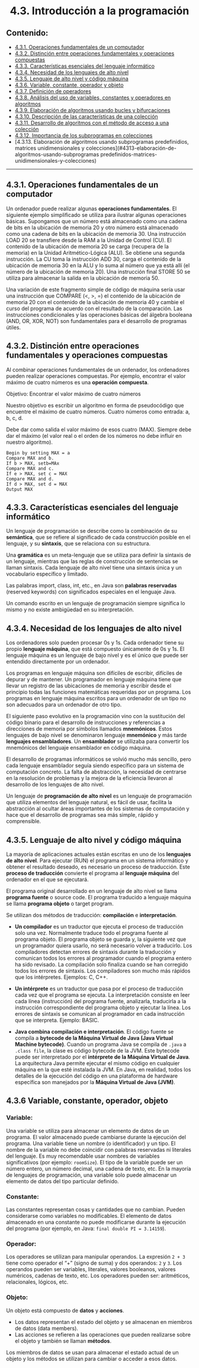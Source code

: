 <h1 align="center">4.3. Introducción a la programación
<div align="center">

</div>

## Contenido:

- [4.3.1. Operaciones fundamentales de un computador](#431-operaciones-fundamentales-de-un-computador)
- [4.3.2. Distinción entre operaciones fundamentales y operaciones compuestas](#432-distinción-entre-operaciones-fundamentales-y-operaciones-compuestas)
- [4.3.3. Características esenciales del lenguaje informático](#433-característica-esenciales-del-lenguaje-informático)
- [4.3.4. Necesidad de los lenguajes de alto nivel](#434-necesidad-de-los-lenguajes-de-alto-nivel)
- [4.3.5. Lenguaje de alto nivel y código máquina](#435-lenguaje-de-alto-nivel-y-código-máquina)
- [4.3.6. Variable, constante, operador y objeto](#436-variable-constante-operador-y-objeto)
- [4.3.7. Definición de operadores](#437-definición-de-operadores)
- [4.3.8. Análisis del uso de variables, constantes y operadores en algoritmos](#438-análisis-del-uso-de-variables-constantes-y-operadores-en-algoritmos)
- [4.3.9. Elaboración de algoritmos usando bucles y bifurcaciones](#439-elaboración-de-algoritmos-usando-bucles-y-bifurcaciones)
- [4.3.10. Descripción de las características de una colección](#4310-descripción-de-las-características-de-una-colección)
- [4.3.11. Desarrollo de algoritmos con el método de acceso a una colección](#4311-desarrollo-de-algoritmos-con-el-método-de-acceso-a-una-colección)
- [4.3.12. Importancia de los subprogramas en colecciones](#4312-importancia-de-los-subprogramas-en-colecciones)
- [4.3.13. Elaboración de algoritmos usando subprogramas predefinidios, matrices unidimensionales y colecciones](#4313-elaboración-de-algoritmos-usando-subprogramas predefinidos-matrices-unidimensionales-y-colecciones)

---

## 4.3.1. Operaciones fundamentales de un computador

Un ordenador puede realizar algunas **operaciones fundamentales**. El siguiente ejemplo simplificado se utiliza para ilustrar algunas operaciones básicas. Supongamos que un número está almacenado como una cadena de bits en la ubicación de memoria 20 y otro número está almacenado como una cadena de bits en la ubicación de memoria 30. Una instrucción LOAD 20 se transfiere desde la RAM a la Unidad de Control (CU). El contenido de la ubicación de memoria 20 se carga (recupera de la memoria) en la Unidad Aritmético-Lógica (ALU). Se obtiene una segunda instrucción. La CU toma la instrucción ADD 30, carga el contenido de la ubicación de memoria 30 en la ALU y lo suma al número que ya está allí (el número de la ubicación de memoria 20). Una instrucción final STORE 50 se utiliza para almacenar la salida en la ubicación de memoria 50.

Una variación de este fragmento simple de código de máquina sería usar una instrucción que COMPARE (<, >, =) el contenido de la ubicación de memoria 20 con el contenido de la ubicación de memoria 40 y cambie el curso del programa de acuerdo con el resultado de la comparación. Las instrucciones condicionales y las operaciones básicas del álgebra booleana (AND, OR, XOR, NOT) son fundamentales para el desarrollo de programas útiles.

## 4.3.2. Distinción entre operaciones fundamentales y operaciones compuestas

Al combinar operaciones fundamentales de un ordenador, los ordenadores pueden realizar operaciones compuestas. Por ejemplo, encontrar el valor máximo de cuatro números es una **operación compuesta**.

Objetivo: Encontrar el valor máximo de cuatro números

Nuestro objetivo es escribir un algoritmo en forma de pseudocódigo que encuentre el máximo de cuatro números.
Cuatro números como entrada: a, b, c, d.

Debe dar como salida el valor máximo de esos cuatro (MAX).
Siempre debe dar el máximo (el valor real o el orden de los números no debe influir en nuestro algoritmo).

```pseudocode
Begin by setting MAX = a 
Compare MAX and b. 
If b > MAX, setb=MAx 
Compare MAX and c. 
If e > MAX, set c = MAX 
Compare MAX and d. 
If d > MAX, set d = MAX
Output MAX
```

## 4.3.3. Características esenciales del lenguaje informático

Un lenguaje de programación se describe como la combinación de su **semántica**, que se refiere al significado de cada construcción posible en el lenguaje, y su **sintaxis**, que se relaciona con su estructura.

Una **gramática** es un meta-lenguaje que se utiliza para definir la sintaxis de un lenguaje, mientras que las reglas de construcción de sentencias se llaman sintaxis. Cada lenguaje de alto nivel tiene una sintaxis única y un vocabulario específico y limitado.

Las palabras import, class, int, etc., en Java son **palabras reservadas** (reserved keywords) con significados especiales en el lenguaje Java.

Un comando escrito en un lenguaje de programación siempre significa lo mismo y no existe ambigüedad en su interpretación.

## 4.3.4. Necesidad de los lenguajes de alto nivel

Los ordenadores solo pueden procesar 0s y 1s. Cada ordenador tiene su propio **lenguaje máquina**, que está compuesto únicamente de 0s y 1s. El lenguaje máquina es un lenguaje de bajo nivel y es el único que puede ser entendido directamente por un ordenador.

Los programas en lenguaje máquina son difíciles de escribir, difíciles de depurar y de mantener. Un programador en lenguaje máquina tiene que llevar un registro de las ubicaciones de memoria y escribir desde el principio todas las funciones matemáticas requeridas por un programa. Los programas en lenguaje máquina escritos para un ordenador de un tipo no son adecuados para un ordenador de otro tipo.

El siguiente paso evolutivo en la programación vino con la sustitución del código binario para el desarrollo de instrucciones y referencias a direcciones de memoria por símbolos llamados **mnemónicos**. Estos lenguajes de bajo nivel se denominaron lenguaje **mnemónico** y más tarde **lenguajes ensambladores**. Un **ensamblador** se utilizaba para convertir los mnemónicos del lenguaje ensamblador en código máquina.

El desarrollo de programas informáticos se volvió mucho más sencillo, pero cada lenguaje ensamblador seguía siendo específico para un sistema de computación concreto. La falta de abstracción, la necesidad de centrarse en la resolución de problemas y la mejora de la eficiencia llevaron al desarrollo de los lenguajes de alto nivel.

Un lenguaje de **programación de alto nivel** es un lenguaje de programación que utiliza elementos del lenguaje natural, es fácil de usar, facilita la abstracción al ocultar áreas importantes de los sistemas de computación y hace que el desarrollo de programas sea más simple, rápido y comprensible.

## 4.3.5. Lenguaje de alto nivel y código máquina

La mayoría de aplicaciones actuales están escritas en uno de los **lenguajes de alto nivel**. Para ejecutar (RUN) el programa en un sistema informático y obtener el resultado deseado, es necesario un proceso de traducción. Este **proceso de traducción** convierte el programa al **lenguaje máquina** del ordenador en el que se ejecutará.

El programa original desarrollado en un lenguaje de alto nivel se llama **programa fuente** o source code. El programa traducido a lenguaje máquina se llama **programa objeto** o target program.

Se utilizan dos métodos de traducción: **compilación** e **interpretación**.

- **Un compilador** es un traductor que ejecuta el proceso de traducción solo una vez. Normalmente traduce todo el programa fuente al programa objeto. El programa objeto se guarda y, la siguiente vez que un programador quiera usarlo, no será necesario volver a traducirlo. Los compiladores detectan errores de sintaxis durante la traducción y comunican todos los errores al programador cuando el programa entero ha sido revisado. La compilación solo finaliza cuando se han corregido todos los errores de sintaxis. Los compiladores son mucho más rápidos que los intérpretes.
Ejemplos: C, C++.

- **Un intérprete** es un traductor que pasa por el proceso de traducción cada vez que el programa se ejecuta. La interpretación consiste en leer cada línea (instrucción) del programa fuente, analizarla, traducirla a la instrucción correspondiente del programa objeto y ejecutar la línea. Los errores de sintaxis se comunican al programador en cada instrucción que se interpreta.
Ejemplo: BASIC.

- **Java combina compilación e interpretación**. El código fuente se compila a **bytecode de la Máquina Virtual de Java (Java Virtual Machine bytecode)**. Cuando un programa Java se compila de `.java` a `.class file`, la clase es código bytecode de la JVM. Este bytecode puede ser interpretado por el **intérprete de la Máquina Virtual de Java**. La arquitectura Java permite ejecutar el mismo código en cualquier máquina en la que esté instalada la JVM. En Java, en realidad, todos los detalles de la ejecución del código en una plataforma de hardware específica son manejados por la **Máquina Virtual de Java (JVM)**.

## 4.3.6 Variable, constante, operador, objeto

### Variable:

Una variable se utiliza para almacenar un elemento de datos de un programa. El valor almacenado puede cambiarse durante la ejecución del programa. Una variable tiene un nombre (o identificador) y un tipo. El nombre de la variable no debe coincidir con palabras reservadas ni literales del lenguaje.
Es muy recomendable usar nombres de variables significativos (por ejemplo: `roomSize`). El tipo de la variable puede ser un número entero, un número decimal, una cadena de texto, etc. En la mayoría de lenguajes de programación, una variable solo puede almacenar un elemento de datos del tipo particular definido.

### Constante:

Las constantes representan cosas y cantidades que no cambian. Pueden considerarse como variables no modificables. El elemento de datos almacenado en una constante no puede modificarse durante la ejecución del programa (por ejemplo, en Java: `final double PI = 3.14159`).

### Operador:

Los operadores se utilizan para manipular operandos. La expresión `2 + 3` tiene como operador el “+” (signo de suma) y dos operandos: `2` y `3`. Los operandos pueden ser variables, literales, valores booleanos, valores numéricos, cadenas de texto, etc.
Los operadores pueden ser: aritméticos, relacionales, lógicos, etc.

### Objeto:

Un objeto está compuesto de **datos** y **acciones**.

- Los datos representan el estado del objeto y se almacenan en miembros de datos (data members).
- Las acciones se refieren a las operaciones que pueden realizarse sobre el objeto y también se llaman **métodos**.

Los miembros de datos se usan para almacenar el estado actual de un objeto y los métodos se utilizan para cambiar o acceder a esos datos.
